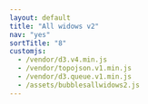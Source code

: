 ```yaml
---
layout: default
title: "All widows v2"
nav: "yes"
sortTitle: "8"
customjs:
  - /vendor/d3.v4.min.js
  - /vendor/topojson.v1.min.js  
  - /vendor/d3.queue.v1.min.js
  - /assets/bubblesallwidows2.js
---
```


<div id="map" class="map svg-container all2"></div>

